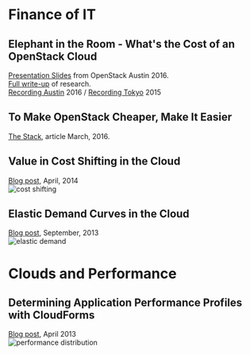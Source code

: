 # Finance of IT
## Elephant in the Room - What's the Cost of an OpenStack Cloud
[Presentation Slides](https://github.com/emorisse/presentations/raw/master/Public%20-%20Elephant%20in%20the%20Room-%20What's%20the%20TCO%20for%20an%20OpenStack%20cloud-Austin.pdf) from OpenStack Austin 2016.   
[Full write-up](http://www.redhat-cloudstrategy.com/elephant-in-the-room-whats-the-tco-for-an-openstack-cloud/) of research.   
[Recording Austin](https://www.youtube.com/watch?v=GK0v9ebCHUQ) 2016 / [Recording Tokyo](https://www.youtube.com/watch?v=LFv_m-j3E10) 2015  

## To Make OpenStack Cheaper, Make It Easier
[The Stack](https://thestack.com/cloud/2016/03/07/red-hat-insider-to-make-openstack-cheaper-make-it-easier/), article March, 2016.

## Value in Cost Shifting in the Cloud
[Blog post](http://www.howweknowus.com/2014/04/24/the-value-in-cost-shifting-of-cloud-computing/), April, 2014  
![cost shifting](http://i0.wp.com/www.howweknowus.com/wp-content/uploads/2014/04/Screen-Shot-2014-04-24-at-1.45.56-PM.png?w=1094) 

## Elastic Demand Curves in the Cloud
[Blog post](http://www.howweknowus.com/2013/09/19/elastic-demand-cloud-mobile-big-data/), September, 2013   
![elastic demand](http://i1.wp.com/upload.wikimedia.org/wikipedia/commons/b/b8/JevonsParadoxA.png?zoom=2&resize=564%2C313) 

# Clouds and Performance
## Determining Application Performance Profiles with CloudForms
[Blog post](http://www.howweknowus.com/2013/04/20/determining-application-performance-profiles-in-the-cloud/), April 2013  
![performance distribution](http://i0.wp.com/www.howweknowus.com/wp-content/uploads/2013/04/combined.png) 